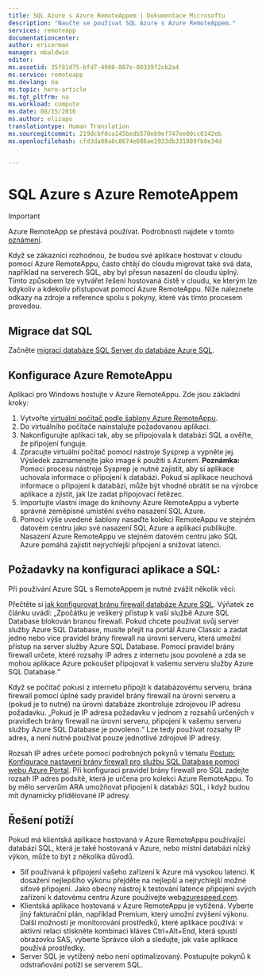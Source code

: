 ```yaml
---
title: SQL Azure s Azure RemoteAppem | Dokumentace Microsoftu
description: "Naučte se používat SQL Azure s Azure RemoteAppem."
services: remoteapp
documentationcenter: 
author: ericorman
manager: mbaldwin
editor: 
ms.assetid: 35f81d75-bfd7-4980-807e-00339f2cb2a4
ms.service: remoteapp
ms.devlang: na
ms.topic: hero-article
ms.tgt_pltfrm: na
ms.workload: compute
ms.date: 08/15/2016
ms.author: elizapo
translationtype: Human Translation
ms.sourcegitcommit: 219dcbfdca145bedb570eb9ef747ee00cc0342eb
ms.openlocfilehash: cfd3da08a8c8674e686ae2933db331809fb0e34d


---
```

# <a name="sql-azure-with-azure-remoteapp"></a>SQL Azure s Azure RemoteAppem
> [!IMPORTANT]
> Azure RemoteApp se přestává používat. Podrobnosti najdete v tomto [oznámení](https://go.microsoft.com/fwlink/?linkid=821148).
> 
> 

Když se zákazníci rozhodnou, že budou své aplikace hostovat v cloudu pomocí Azure RemoteAppu, často chtějí do cloudu migrovat také svá data, například na serverech SQL, aby byl přesun nasazení do cloudu úplný. Tímto způsobem lze vytvářet řešení hostovaná čistě v cloudu, ke kterým lze kdykoliv a kdekoliv přistupovat pomocí Azure RemoteAppu. Níže naleznete odkazy na zdroje a reference spolu s pokyny, které vás tímto procesem provedou.  

## <a name="migrate-your-sql-data"></a>Migrace dat SQL
Začněte [migrací databáze SQL Server do databáze Azure SQL](../sql-database/sql-database-cloud-migrate.md). 

## <a name="configure-azure-remoteapp"></a>Konfigurace Azure RemoteAppu
Aplikaci pro Windows hostujte v Azure RemoteAppu. Zde jsou základní kroky:

1. Vytvořte [virtuální počítač podle šablony Azure RemoteAppu](remoteapp-imageoptions.md). 
2. Do virtuálního počítače nainstalujte požadovanou aplikaci.
3. Nakonfigurujte aplikaci tak, aby se připojovala k databázi SQL a ověřte, že připojení funguje.
4. Zpracujte virtuální počítač pomocí nástroje Sysprep a vypněte jej. Výsledek zaznamenejte jako image k použití s Azurem. **Poznámka:** Pomocí procesu nástroje Sysprep je nutné zajistit, aby si aplikace uchovala informace o připojení k databázi. Pokud si aplikace neuchová informace o připojení k databázi, může být vhodné obrátit se na výrobce aplikace a zjistit, jak lze zadat připojovací řetězec.
5. Importujte vlastní image do knihovny Azure RemoteAppu a vyberte správné zeměpisné umístění svého nasazení SQL Azure. 
6. Pomocí výše uvedené šablony nasaďte kolekci RemoteAppu ve stejném datovém centru jako své nasazení SQL Azure a aplikaci publikujte. Nasazení Azure RemoteAppu ve stejném datovém centru jako SQL Azure pomáhá zajistit nejrychlejší připojení a snižovat latenci. 

## <a name="app-and-sql-configuration-considerations"></a>Požadavky na konfiguraci aplikace a SQL:
Při používání Azure SQL s RemoteAppem je nutné zvážit několik věcí:

Přečtěte si [jak konfigurovat bránu firewall databáze Azure SQL](../sql-database/sql-database-firewall-configure.md). Výňatek ze článku uvádí: „Zpočátku je veškerý přístup k vaší službě Azure SQL Database blokován branou firewall. Pokud chcete používat svůj server služby Azure SQL Database, musíte přejít na portál Azure Classic a zadat jedno nebo více pravidel brány firewall na úrovni serveru, která umožní přístup na server služby Azure SQL Database. Pomocí pravidel brány firewall určete, které rozsahy IP adres z internetu jsou povolené a zda se mohou aplikace Azure pokoušet připojovat k vašemu serveru služby Azure SQL Database.“

Když se počítač pokusí z internetu připojit k databázovému serveru, brána firewall pomocí úplné sady pravidel brány firewall na úrovni serveru a (pokud je to nutné) na úrovni databáze zkontroluje zdrojovou IP adresu požadavku. „Pokud je IP adresa požadavku v jednom z rozsahů určených v pravidlech brány firewall na úrovni serveru, připojení k vašemu serveru služby Azure SQL Database je povoleno.“ Lze tedy používat rozsahy IP adres, a není nutné používat pouze jednotlivé zdrojové IP adresy.

Rozsah IP adres určete pomocí podrobných pokynů v tématu [Postup: Konfigurace nastavení brány firewall pro službu SQL Database pomocí webu Azure Portal](../sql-database/sql-database-configure-firewall-settings.md). Při konfiguraci pravidel brány firewall pro SQL zadejte rozsah IP adres podsítě, která je určena pro kolekci Azure RemoteAppu. To by mělo serverům ARA umožňovat připojení k databázi SQL, i když budou mít dynamicky přidělované IP adresy.

## <a name="troubleshooting"></a>Řešení potíží
Pokud má klientská aplikace hostovaná v Azure RemoteAppu používající databázi SQL, která je také hostovaná v Azure, nebo místní databázi nízký výkon, může to být z několika důvodů.  

* Síť používaná k připojení vašeho zařízení k Azure má vysokou latenci. K dosažení nejlepšího výkonu přejděte na nejlepší a nejrychlejší možné síťové připojení. Jako obecný nástroj k testování latence připojení svých zařízení k datovému centru Azure používejte web[azurespeed.com](http://azurespeed.com/).  
* Klientská aplikace hostovaná v Azure RemoteAppu je vytížená. Vyberte jiný fakturační plán, například Premium, který umožní zvýšení výkonu. Další možností je monitorování prostředků, které aplikace používá: v aktivní relaci stiskněte kombinaci kláves Ctrl+Alt+End, která spustí obrazovku SAS, vyberte Správce úloh a sledujte, jak vaše aplikace používá prostředky.
* Server SQL je vytížený nebo není optimalizovaný. Postupujte pokynů k odstraňování potíží se serverem SQL. 




<!--HONumber=Nov16_HO2-->


